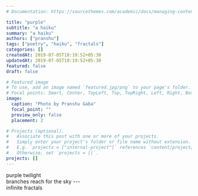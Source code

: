 ```yaml
---
# Documentation: https://sourcethemes.com/academic/docs/managing-content/

title: "purple"
subtitle: "a haiku"
summary: "a haiku"
authors: ["pranshu"]
tags: ["poetry", "haiku", "fractals"]
categories: []
createdAt: 2019-07-05T18:19:52+05:30
updatedAt: 2019-07-05T18:19:52+05:30
featured: false
draft: false

# Featured image
# To use, add an image named `featured.jpg/png` to your page's folder.
# Focal points: Smart, Center, TopLeft, Top, TopRight, Left, Right, BottomLeft, Bottom, BottomRight.
image:
  caption: "Photo by Pranshu Gaba"
  focal_point: ""
  preview_only: false
  placement: 2

# Projects (optional).
#   Associate this post with one or more of your projects.
#   Simply enter your project's folder or file name without extension.
#   E.g. `projects = ["internal-project"]` references `content/project/deep-learning/index.md`.
#   Otherwise, set `projects = []`.
projects: []
---
```


purple twilight  
branches reach for the sky ---  
infinite fractals
